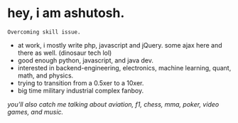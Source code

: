 # hey, i am ashutosh.

`Overcoming skill issue.`
- at work, i mostly write php, javascript and jQuery. some ajax here and there as well. (dinosaur tech lol)
- good enough python, javascript, and java dev.
- interested in backend-engineering, electronics, machine learning, quant, math, and physics.
- trying to transition from a 0.5xer to a 10xer.
- big time military industrial complex fanboy.

*you'll also catch me talking about aviation, f1, chess, mma, poker, video games, and music.*
